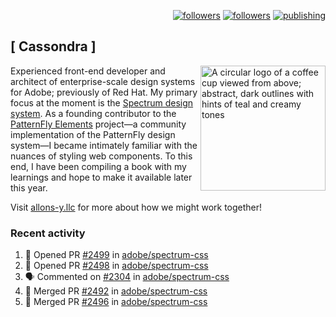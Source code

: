 <p align="right"><a rel="me" href="https://front-end.social/@castastrophe">
    <img alt="followers" title="Follow me on Mastodon" src="https://img.shields.io/mastodon/follow/109297102751309835?domain=https%3A%2F%2Ffront-end.social&label=Follow&logo=mastodon&logoColor=white&style=for-the-badge&labelColor=008080&color=006969"/></a>
  <a href="https://codepen.io/castastrophe/">
    <img alt="followers" title="Follow me on CodePen" src="https://img.shields.io/badge/16-1?color=640464&labelColor=7c007c&style=for-the-badge&logo=codepen&label=Follow"/></a>
<a href="https://castastrophe.medium.com/">
    <img alt="publishing" title="View articles on Medium" src="https://img.shields.io/badge/107-1?color=666&labelColor=444&label=subscribe&logo=medium&logoColor=white&style=for-the-badge"/></a>
</p>

## [&nbsp;Cassondra&nbsp;]

<img align="right" src="https://github-production-user-asset-6210df.s3.amazonaws.com/1840295/253016758-ba468774-1cd3-42c2-8f43-947b5eeb5edf.png" height="200" alt="A circular logo of a coffee cup viewed from above; abstract, dark outlines with hints of teal and creamy tones">

Experienced front-end developer and architect of enterprise-scale design systems for Adobe; previously of Red Hat. My primary focus at the moment is the [Spectrum design system](https://github.com/adobe/spectrum-css). As a founding contributor to the [PatternFly&nbsp;Elements](https://github.com/patternfly/patternfly-elements) project&mdash;a community implementation of the PatternFly design system&mdash;I became intimately familiar with the nuances of styling web components. To this end, I have been compiling a book with my learnings and hope to make it available later this year.

Visit [allons-y.llc](http://allons-y.llc/) for more about how we might work together!

### Recent activity

<!--START_SECTION:activity-->
1. 💪 Opened PR [#2499](https://github.com/adobe/spectrum-css/pull/2499) in [adobe/spectrum-css](https://github.com/adobe/spectrum-css)
2. 💪 Opened PR [#2498](https://github.com/adobe/spectrum-css/pull/2498) in [adobe/spectrum-css](https://github.com/adobe/spectrum-css)
3. 🗣 Commented on [#2304](https://github.com/adobe/spectrum-css/pull/2304#issuecomment-1931153621) in [adobe/spectrum-css](https://github.com/adobe/spectrum-css)
4. 🎉 Merged PR [#2492](https://github.com/adobe/spectrum-css/pull/2492) in [adobe/spectrum-css](https://github.com/adobe/spectrum-css)
5. 🎉 Merged PR [#2496](https://github.com/adobe/spectrum-css/pull/2496) in [adobe/spectrum-css](https://github.com/adobe/spectrum-css)
<!--END_SECTION:activity-->
